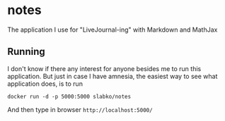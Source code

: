# notes
The application I use for "LiveJournal-ing" with Markdown and MathJax


## Running

I don't know if there any interest for anyone besides me to run this application. 
But just in case I have amnesia, the easiest way to see what application does, is to run

```
docker run -d -p 5000:5000 slabko/notes
```

And then type in browser `http://localhost:5000/`
